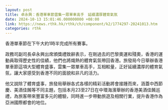 ```yaml
---
layout: post
title: 卓永興：香港單車節雲集一眾單車高手　延續濃厚體育氣氛
date: 2024-10-13 15:01:46.000000000 +08:00
link: https://news.rthk.hk/rthk/ch/component/k2/1774297-20241013.htm
categories: rthk
---
```


香港單車節在下午大約1時半完成所有賽事。

政務司副司長卓永興出席頒獎禮致辭表示，在剛過去的巴黎奧運和殘奧，香港的運動員取得歷史性的佳績，他們也將熾熱的體育氣氛帶回香港。旅發局今日舉辦香港單車節這項大型體育盛事，雲集一眾單車高手，互相較量，正好延續濃厚的體育氣氛，讓大家感受到香港不同的面貌和非凡的活力。

他又說除了體育盛事，旅發局舉辦各式各樣的精彩活動將會接踵而來，涵蓋中西節慶、美酒佳餚等不同主題，包括本月23至27日在中環海濱舉辦的香港美酒佳餚巡禮，為旅客帶來豐富多元的體驗，同時進一步帶動旅遊及相關行業，提升香港作為亞洲國際都會的地位。
